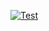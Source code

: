 
[![Test](https://github.com/postiess/sitemapy/actions/workflows/test.yml/badge.svg)](https://github.com/postiess/sitemapy/actions/workflows/test.yml)